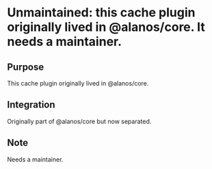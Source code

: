 # Unmaintained: this cache plugin originally lived in @alanos/core. It needs a maintainer.

## Purpose

This cache plugin originally lived in @alanos/core.

## Integration

Originally part of @alanos/core but now separated.

## Note

Needs a maintainer.
